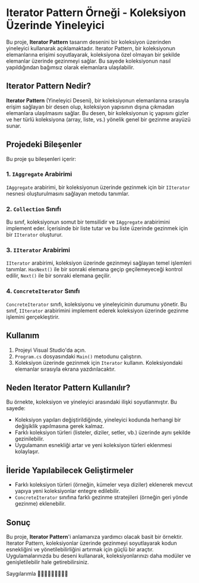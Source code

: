 # Iterator Pattern Örneği - Koleksiyon Üzerinde Yineleyici

Bu proje, **Iterator Pattern** tasarım desenini bir koleksiyon üzerinden yineleyici kullanarak açıklamaktadır. Iterator Pattern, bir koleksiyonun elemanlarına erişimi soyutlayarak, koleksiyona özel olmayan bir şekilde elemanlar üzerinde gezinmeyi sağlar. Bu sayede koleksiyonun nasıl yapıldığından bağımsız olarak elemanlara ulaşılabilir.

## Iterator Pattern Nedir?

**Iterator Pattern** (Yineleyici Deseni), bir koleksiyonun elemanlarına sırasıyla erişim sağlayan bir desen olup, koleksiyon yapısının dışına çıkmadan elemanlara ulaşılmasını sağlar. Bu desen, bir koleksiyonun iç yapısını gizler ve her türlü koleksiyona (array, liste, vs.) yönelik genel bir gezinme arayüzü sunar.

## Projedeki Bileşenler

Bu proje şu bileşenleri içerir:

### 1. `IAggregate` Arabirimi

`IAggregate` arabirimi, bir koleksiyonun üzerinde gezinmek için bir `IIterator` nesnesi oluşturulmasını sağlayan metodu tanımlar.

### 2. `Collection` Sınıfı

Bu sınıf, koleksiyonun somut bir temsilidir ve `IAggregate` arabirimini implement eder. İçerisinde bir liste tutar ve bu liste üzerinde gezinmek için bir `IIterator` oluşturur.

### 3. `IIterator` Arabirimi

`IIterator` arabirimi, koleksiyon üzerinde gezinmeyi sağlayan temel işlemleri tanımlar. `HasNext()` ile bir sonraki elemana geçip geçilemeyeceği kontrol edilir, `Next()` ile bir sonraki elemana geçilir.

### 4. `ConcreteIterator` Sınıfı

`ConcreteIterator` sınıfı, koleksiyonu ve yineleyicinin durumunu yönetir. Bu sınıf, `IIterator` arabirimini implement ederek koleksiyon üzerinde gezinme işlemini gerçekleştirir.

## Kullanım

1. Projeyi Visual Studio'da açın.
2. `Program.cs` dosyasındaki `Main()` metodunu çalıştırın.
3. Koleksiyon üzerinde gezinmek için `Iterator` kullanın. Koleksiyondaki elemanlar sırasıyla ekrana yazdırılacaktır.

## Neden Iterator Pattern Kullanılır?

Bu örnekte, koleksiyon ve yineleyici arasındaki ilişki soyutlanmıştır. Bu sayede:

- Koleksiyon yapıları değiştirildiğinde, yineleyici kodunda herhangi bir değişiklik yapılmasına gerek kalmaz.
- Farklı koleksiyon türleri (listeler, diziler, setler, vb.) üzerinde aynı şekilde gezinilebilir.
- Uygulamanın esnekliği artar ve yeni koleksiyon türleri eklenmesi kolaylaşır.

## İleride Yapılabilecek Geliştirmeler

- Farklı koleksiyon türleri (örneğin, kümeler veya diziler) eklenerek mevcut yapıya yeni koleksiyonlar entegre edilebilir.
- `ConcreteIterator` sınıfına farklı gezinme stratejileri (örneğin geri yönde gezinme) eklenebilir.

## Sonuç

Bu proje, **Iterator Pattern**'i anlamanıza yardımcı olacak basit bir örnektir. Iterator Pattern, koleksiyonlar üzerinde gezinmeyi soyutlayarak kodun esnekliğini ve yönetilebilirliğini artırmak için güçlü bir araçtır. Uygulamalarınızda bu deseni kullanarak, koleksiyonlarınızı daha modüler ve genişletilebilir hale getirebilirsiniz.

Saygılarımla 🧠👣👩🏻‍💻🙋🏼‍♀💐
